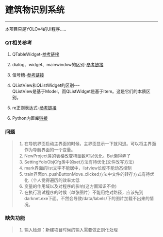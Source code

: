 #  建筑物识别系统    

------
本项目只是YOLOv4的UI程序.....


### QT相关参考
1. QTableWidget-[参考链接](https://blog.csdn.net/zhulove86/article/details/52599738?ops_request_misc=%257B%2522request%255Fid%2522%253A%2522161623152516780266265586%2522%252C%2522scm%2522%253A%252220140713.130102334..%2522%257D&request_id=161623152516780266265586&biz_id=0&utm_medium=distribute.pc_search_result.none-task-blog-2~all~sobaiduend~default-1-52599738.first_rank_v2_pc_rank_v29&utm_term=+setEditTriggers)
    
2. dialog、widget、mainwindow的区别-[参考链接](https://blog.csdn.net/weixin_44721961/article/details/88133519?utm_medium=distribute.pc_relevant.none-task-blog-BlogCommendFromMachineLearnPai2-1.control&dist_request_id=&depth_1-utm_source=distribute.pc_relevant.none-task-blog-BlogCommendFromMachineLearnPai2-1.control)

3. 信号槽-[参考链接](https://blog.csdn.net/u014535666/article/details/104740772?ops_request_misc=%257B%2522request%255Fid%2522%253A%2522161633640216780274194659%2522%252C%2522scm%2522%253A%252220140713.130102334..%2522%257D&request_id=161633640216780274194659&biz_id=0&utm_medium=distribute.pc_search_result.none-task-blog-2~all~baidu_landing_v2~default-2-104740772.first_rank_v2_pc_rank_v29&utm_term=+pyqtSignal%E6%8E%A5%E6%94%B6)    
    
4. QListView和QListWidget的区别---    
   QListView是基于Model，而QListWidget是基于Item。这是它们的本质区别。    
   
5. re正则表达式-[参考链接](https://blog.csdn.net/u014044812/article/details/104822722?ops_request_misc=%257B%2522request%255Fid%2522%253A%2522161689640016780266243952%2522%252C%2522scm%2522%253A%252220140713.130102334..%2522%257D&request_id=161689640016780266243952&biz_id=0&utm_medium=distribute.pc_search_result.none-task-blog-2~all~top_click~default-2-104822722.first_rank_v2_pc_rank_v29&utm_term=%E6%AD%A3%E5%88%99)


6. Python内置库[链接](https://docs.python.org/3/py-modindex.html)


### 问题
> 1. 在导航界面启动主界面的时候，主界面显示一下就闪退。可以将主界面作为导航界面的一个变量。      
> 2. NewProject类的表格改变槽函数可以优化。But懒得弄了
> 3. SettingYoloObjCfg类中的set方法有待优化(文件改写方法)
> 4. mark界面的list文字不能居中，listview长度不能动态控制
> 5. train界面on_pushButtonMove_clicked方法中文件的转存方式有待优化（个人觉得遍历的效率太低
> 6. 变量的作用域以及对程序的影响(这方面知识不会)
> 7. 在执行测试程序的时候（单张图片）不能用绝对路径，应该先到darknet.exe下面。不然会导致/data/labels/下的图片加载不出来的情况。    
   

   
### 缺失功能
> 1. 输入检测：新建项目时候的输入需要做正则化处理




